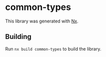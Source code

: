 # common-types

This library was generated with [Nx](https://nx.dev).

## Building

Run `nx build common-types` to build the library.
